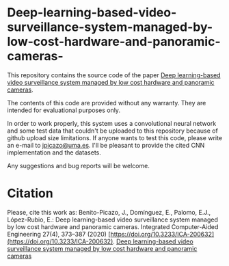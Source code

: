# Deep-learning-based-video-surveillance-system-managed-by-low-cost-hardware-and-panoramic-cameras-
This repository contains the source code of the paper [Deep learning-based video surveillance system managed by low cost hardware and panoramic cameras](https://content.iospress.com/articles/integrated-computer-aided-engineering/ica200632).

The contents of this code are provided without any warranty. They are intended for evaluational purposes only.

In order to work properly, this system uses a convolutional neural network and some test data that couldn't be uploaded to this repository because of github upload size limitations. If anyone wants to test this code, please write an e-mail to jpicazo@uma.es. I'll be pleasant to provide the cited CNN implementation and the datasets.

Any suggestions and bug reports will be welcome.
# Citation

Please, cite this work as:
Benito-Picazo, J., Domínguez, E., Palomo, E.J., López-Rubio, E.: Deep learning-based video surveillance system managed by low cost hardware and panoramic cameras. Integrated Computer-Aided Engineering 27(4), 373–387 (2020)
[https://doi.org/10.3233/ICA-200632](https://doi.org/10.3233/ICA-200632). [Deep learning-based video surveillance system managed by low cost hardware and panoramic cameras](https://content.iospress.com/articles/integrated-computer-aided-engineering/ica200632)
